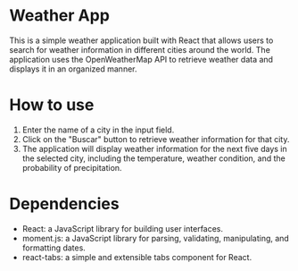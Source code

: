 # Weather App
This is a simple weather application built with React that allows users to search for weather information in different cities around the world. The application uses the OpenWeatherMap API to retrieve weather data and displays it in an organized manner.

# How to use
1. Enter the name of a city in the input field.
2. Click on the "Buscar" button to retrieve weather information for that city.
3. The application will display weather information for the next five days in the selected city, including the temperature, weather condition, and the probability of precipitation.

# Dependencies
* React: a JavaScript library for building user interfaces.
* moment.js: a JavaScript library for parsing, validating, manipulating, and formatting dates.
* react-tabs: a simple and extensible tabs component for React.
